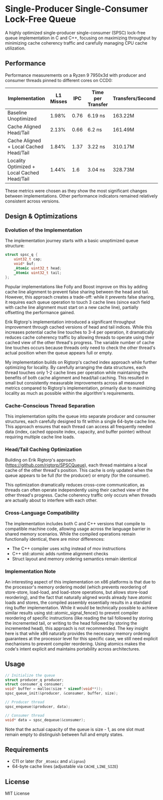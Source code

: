 # Single-Producer Single-Consumer Lock-Free Queue

A highly optimized single-producer single-consumer (SPSC) lock-free queue implementation in C and C++, focusing on maximizing throughput by minimizing cache coherency traffic and carefully managing CPU cache utilization.

## Performance

Performance measurements on a Ryzen 9 7950x3d with producer and consumer threads pinned to different cores on CCD0:

| Implementation | L1 Misses | IPC | Time per Transfer | Transfers/Second |
|----------------|-----------|-----|-------------------|-----------------|
| Baseline Unoptimized | 1.98% | 0.76 | 6.19 ns | 163.22M |
| Cache Aligned Head/Tail | 2.13% | 0.66 | 6.2 ns | 161.49M |
| Cache Aligned + Local Cached Head/Tail | 1.84% | 1.37 | 3.22 ns | 310.17M |
| Locality Optimized + Local Cached Head/Tail | 1.44% | 1.6 | 3.04 ns | 328.73M |

These metrics were chosen as they show the most significant changes between implementations. Other performance indicators remained relatively consistent across versions.

## Design & Optimizations

### Evolution of the Implementation

The implementation journey starts with a basic unoptimized queue structure:

```c
struct spsc_q {
    uint32_t cap;
    void* buf;
    _Atomic uint32_t head;
    _Atomic uint32_t tail;
};
```

Popular implementations like Folly and Boost improve on this by adding cache line alignment to prevent false sharing between the head and tail. However, this approach creates a trade-off: while it prevents false sharing, it requires each queue operation to touch 3 cache lines (since each field with cache line alignment must start on a new cache line), partially offsetting the performance gained.

Erik Rigtorp's implementation introduced a significant throughput improvement through cached versions of head and tail indices. While this increases potential cache line touches to 3-4 per operation, it dramatically reduces cache coherency traffic by allowing threads to operate using their cached view of the other thread's progress. The variable number of cache line touches occurs because threads only need to check the other thread's actual position when the queue appears full or empty.

My implementation builds on Rigtorp's cached index approach while further optimizing for locality. By carefully arranging the data structures, each thread touches only 1-2 cache lines per operation while maintaining the benefits of both cache alignment and head/tail caching. This resulted in small but consistently measurable improvements across all measured metrics compared to Rigtorp's implementation, primarily due to maximizing locality as much as possible within the algorithm's requirements.

### Cache-Conscious Thread Separation

This implementation splits the queue into separate producer and consumer structures, each carefully designed to fit within a single 64-byte cache line. This approach ensures that each thread can access all frequently needed data (index, cached opposite index, capacity, and buffer pointer) without requiring multiple cache line loads.

### Head/Tail Caching Optimization

Building on Erik Rigtorp's approach (https://github.com/rigtorp/SPSCQueue), each thread maintains a local cache of the other thread's position. This cache is only updated when the queue appears to be full (for the producer) or empty (for the consumer).

This optimization dramatically reduces cross-core communication, as threads can often operate independently using their cached view of the other thread's progress. Cache coherency traffic only occurs when threads are actually about to interfere with each other.

### Cross-Language Compatibility

The implementation includes both C and C++ versions that compile to compatible machine code, allowing usage across the language barrier in shared memory scenarios. While the compiled operations remain functionally identical, there are minor differences:
- The C++ compiler uses xchg instead of mov instructions
- C++ std::atomic adds runtime alignment checks
- Struct layout and memory ordering semantics remain identical

### Implementation Note

An interesting aspect of this implementation on x86 platforms is that due to the processor's memory ordering model (which prevents reordering of store-store, load-load, and load-store operations, but allows store-load reordering), and the fact that naturally aligned words already have atomic loads and stores, the compiled assembly essentially results in a standard ring buffer implementation. While it would be technically possible to achieve similar results using std::atomic_signal_fence() to prevent compiler reordering of specific instructions (like reading the tail followed by storing the incremented tail, or writing to the head followed by storing the incremented head), this approach is not recommended. The key insight here is that while x86 naturally provides the necessary memory ordering guarantees at the processor level for this specific case, we still need explicit mechanisms to prevent compiler reordering. Using atomics makes the code's intent explicit and maintains portability across architectures.

## Usage

```c
// Initialize the queue
struct producer_q producer;
struct consumer_q consumer;
void* buffer = malloc(size * sizeof(void**));
spsc_queue_init(&producer, &consumer, buffer, size);

// Producer thread
spsc_enqueue(&producer, data);

// Consumer thread
void* data = spsc_dequeue(&consumer);
```

Note that the actual capacity of the queue is size - 1, as one slot must remain empty to distinguish between full and empty states.

## Requirements

- C11 or later (for `_Atomic` and `alignas`)
- 64-byte cache lines (adjustable via `CACHE_LINE_SIZE`)

## License

MIT License

